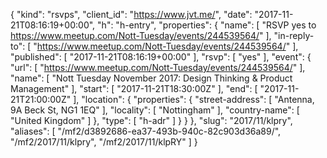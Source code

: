 {
  "kind": "rsvps",
  "client_id": "https://www.jvt.me/",
  "date": "2017-11-21T08:16:19+00:00",
  "h": "h-entry",
  "properties": {
    "name": [
      "RSVP yes to https://www.meetup.com/Nott-Tuesday/events/244539564/"
    ],
    "in-reply-to": [
      "https://www.meetup.com/Nott-Tuesday/events/244539564/"
    ],
    "published": [
      "2017-11-21T08:16:19+00:00"
    ],
    "rsvp": [
      "yes"
    ],
    "event": {
      "url": [
        "https://www.meetup.com/Nott-Tuesday/events/244539564/"
      ],
      "name": [
        "Nott Tuesday November 2017: Design Thinking & Product Management"
      ],
      "start": [
        "2017-11-21T18:30:00Z"
      ],
      "end": [
        "2017-11-21T21:00:00Z"
      ],
      "location": {
        "properties": {
          "street-address": [
            "Antenna, 9A Beck St, NG1 1EQ"
          ],
          "locality": [
            "Nottingham"
          ],
          "country-name": [
            "United Kingdom"
          ]
        },
        "type": [
          "h-adr"
        ]
      }
    }
  },
  "slug": "2017/11/klpry",
  "aliases": [
    "/mf2/d3892686-ea37-493b-940c-82c903d36a89/",
    "/mf2/2017/11/klpry",
    "/mf2/2017/11/klpRY"
  ]
}
